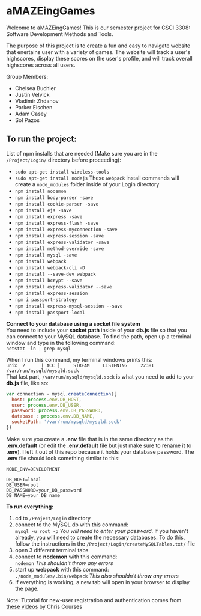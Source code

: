 # aMAZEingGames
Welcome to aMAZEingGames! This is our semester project for CSCI 3308: Software Development Methods and Tools.

The purpose of this project is to create a fun and easy to navigate website that enertains user with a variety of games. The website will track a user's highscores, display these scores on the user's profile, and will track overall highscores across all users.

Group Members: 
- Chelsea Buchler
- Justin Velvick
- Vladimir Zhdanov
- Parker Eischen
- Adam Casey
- Sol Pazos


## To run the project:

List of npm installs that are needed (Make sure you are in the `/Project/Login/` directory before proceeding):
* `sudo apt-get install wireless-tools`
* `sudo apt-get install nodejs`
These `webpack` install commands will create a `node_modules` folder inside of your Login directory
* `npm install nodemon`
* `npm install body-parser -save`
* `npm install cookie-parser -save`
* `npm install ejs -save`
* `npm install express -save`
* `npm install express-flash -save`
* `npm install express-myconnection -save`
* `npm install express-session -save`
* `npm install express-validator -save`
* `npm install method-override -save`
* `npm install mysql -save`
* `npm install webpack`
* `npm install webpack-cli -D`
* `npm install --save-dev webpack`
* `npm install bcrypt --save`
* `npm install express-validator --save`
* `npm install express-session`
* `npm i passport-strategy`
* `npm install express-mysql-session --save`
* `npm install passport-local`

**Connect to your database using a socket file system**  
You need to include your **socket path** inside of your **db.js** file so that you can connect to your MySQL database. To find the path, open up a terminal window and type in the following command:  
 `netstat -ln | grep mysql`  

When I run this command, my terminal windows prints this:  
 `unix  2      [ ACC ]     STREAM     LISTENING     22381    /var/run/mysqld/mysqld.sock`  
That last part, `/var/run/mysqld/mysqld.sock` is what you need to add to your **db.js** file, like so:  
```javascript
var connection = mysql.createConnection({
  host: process.env.DB_HOST,
  user: process.env.DB_USER,
  password: process.env.DB_PASSWORD,
  database : process.env.DB_NAME,
  socketPath: '/var/run/mysqld/mysqld.sock'
})
```
Make sure you create a **.env** file that is in the same directory as the **.env.default** (or edit the **.env.default** file but just make sure to rename it to **.env**). I left it out of this repo because it holds your database password. The **.env** file should look something similar to this:  
```
NODE_ENV=DEVELOPMENT

DB_HOST=local
DB_USER=root
DB_PASSWORD=your_DB_password
DB_NAME=your_DB_name
```

**To run everything:**
1. cd to `/Project/Login` directory
2. connect to the MySQL db with this command:  
   `mysql -u root -p` *You will need to enter your password*. If you haven't already, you will need to create the necessary databases. To do this, follow the instructions in the `/Project/Login/createMySQLTables.txt/` file
3. open 3 different terminal tabs
4. connect to **nodemon** with this command:  
   `nodemon` *This shouldn't throw any errors*
5. start up **webpack** with this command:    
   `./node_modules/.bin/webpack` *This also shouldn't throw any errors*
6. If everything is working, a new tab will open in your browser to display the page.


Note: Tutorial for new-user registration and authentication comes from [these videos](https://www.youtube.com/watch?v=gYjHDMPrkWU&list=PLpPnRKq7eNW3Qm2OfoJ3Hyvf-36TulLDp) by Chris Courses